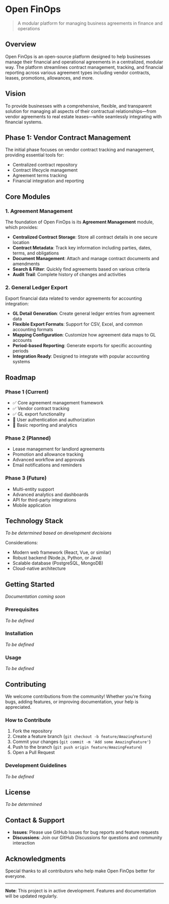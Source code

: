 # Open FinOps

> A modular platform for managing business agreements in finance and operations

## Overview

Open FinOps is an open-source platform designed to help businesses manage their financial and operational agreements in a centralized, modular way. The platform streamlines contract management, tracking, and financial reporting across various agreement types including vendor contracts, leases, promotions, allowances, and more.

## Vision

To provide businesses with a comprehensive, flexible, and transparent solution for managing all aspects of their contractual relationships—from vendor agreements to real estate leases—while seamlessly integrating with financial systems.

## Phase 1: Vendor Contract Management

The initial phase focuses on vendor contract tracking and management, providing essential tools for:

- Centralized contract repository
- Contract lifecycle management
- Agreement terms tracking
- Financial integration and reporting

## Core Modules

### 1. Agreement Management

The foundation of Open FinOps is its **Agreement Management** module, which provides:

- **Centralized Contract Storage**: Store all contract details in one secure location
- **Contract Metadata**: Track key information including parties, dates, terms, and obligations
- **Document Management**: Attach and manage contract documents and amendments
- **Search & Filter**: Quickly find agreements based on various criteria
- **Audit Trail**: Complete history of changes and activities

### 2. General Ledger Export

Export financial data related to vendor agreements for accounting integration:

- **GL Detail Generation**: Create general ledger entries from agreement data
- **Flexible Export Formats**: Support for CSV, Excel, and common accounting formats
- **Mapping Configuration**: Customize how agreement data maps to GL accounts
- **Period-based Reporting**: Generate exports for specific accounting periods
- **Integration Ready**: Designed to integrate with popular accounting systems

## Roadmap

### Phase 1 (Current)
- ✅ Core agreement management framework
- ✅ Vendor contract tracking
- ✅ GL export functionality
- 🔄 User authentication and authorization
- 🔄 Basic reporting and analytics

### Phase 2 (Planned)
- Lease management for landlord agreements
- Promotion and allowance tracking
- Advanced workflow and approvals
- Email notifications and reminders

### Phase 3 (Future)
- Multi-entity support
- Advanced analytics and dashboards
- API for third-party integrations
- Mobile application

## Technology Stack

*To be determined based on development decisions*

Considerations:
- Modern web framework (React, Vue, or similar)
- Robust backend (Node.js, Python, or Java)
- Scalable database (PostgreSQL, MongoDB)
- Cloud-native architecture

## Getting Started

*Documentation coming soon*

### Prerequisites

*To be defined*

### Installation

*To be defined*

### Usage

*To be defined*

## Contributing

We welcome contributions from the community! Whether you're fixing bugs, adding features, or improving documentation, your help is appreciated.

### How to Contribute

1. Fork the repository
2. Create a feature branch (`git checkout -b feature/AmazingFeature`)
3. Commit your changes (`git commit -m 'Add some AmazingFeature'`)
4. Push to the branch (`git push origin feature/AmazingFeature`)
5. Open a Pull Request

### Development Guidelines

*To be defined*

## License

*To be determined*

## Contact & Support

- **Issues**: Please use GitHub Issues for bug reports and feature requests
- **Discussions**: Join our GitHub Discussions for questions and community interaction

## Acknowledgments

Special thanks to all contributors who help make Open FinOps better for everyone.

---

**Note**: This project is in active development. Features and documentation will be updated regularly.
